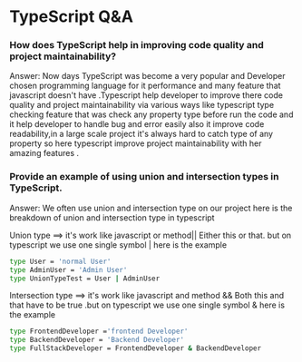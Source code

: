# TypeScript Q&A

### How does TypeScript help in improving code quality and project maintainability?

Answer: Now days TypeScript was become a very popular and Developer chosen programming language for it performance and many feature that javascript doesn't have .Typescript help developer to improve there code quality and project maintainability via various ways like typescript type checking feature that was check any property type before run the code and it help developer to handle bug and error easily also it improve code readability,in a large scale project it's always hard to catch type of any property so here typescript improve project maintainability with her amazing features .


### Provide an example of using union and intersection types in TypeScript.

Answer: We often use union and intersection type on our project here is the breakdown of union and intersection type in typescript 

Union type ==> it's work like javascript or method|| Either this or that. but on typescript we use one single symbol | here is the example 
```bash
type User = 'normal User'
type AdminUser = 'Admin User'
type UnionTypeTest = User | AdminUser 
```
Intersection type ==> it's work like javascript and method && Both this and that have to be true .but on typescript we use one single symbol & here is the example 
```bash
type FrontendDeveloper ='frontend Developer'
type BackendDeveloper = 'Backend Developer'
type FullStackDeveloper = FrontendDeveloper & BackendDeveloper 
```
